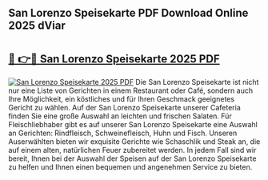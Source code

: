 ## San Lorenzo Speisekarte PDF Download Online 2025 dViar

# <h2><a href="http://gc5dzd.nevu.top/?p=San+Lorenzo+Speisekarte">🔗 👉🔴 San Lorenzo Speisekarte 2025 PDF</a></h2>

[![San Lorenzo Speisekarte 2025 PDF](https://i.imgur.com/dBaPXMq.png)](http://gc5dzd.nevu.top/?p=San+Lorenzo+Speisekarte)
Die San Lorenzo Speisekarte ist nicht nur eine Liste von Gerichten in einem Restaurant oder Café, sondern auch Ihre Möglichkeit, ein köstliches und für Ihren Geschmack geeignetes Gericht zu wählen. Auf der San Lorenzo Speisekarte unserer Cafeteria finden Sie eine große Auswahl an leichten und frischen Salaten. Für Fleischliebhaber gibt es auf unserer San Lorenzo Speisekarte eine Auswahl an Gerichten: Rindfleisch, Schweinefleisch, Huhn und Fisch. Unseren Auserwählten bieten wir exquisite Gerichte wie Schaschlik und Steak an, die auf einem alten, natürlichen Feuer zubereitet werden. In jedem Fall sind wir bereit, Ihnen bei der Auswahl der Speisen auf der San Lorenzo Speisekarte zu helfen und Ihnen einen bequemen und angenehmen Service zu bieten.
